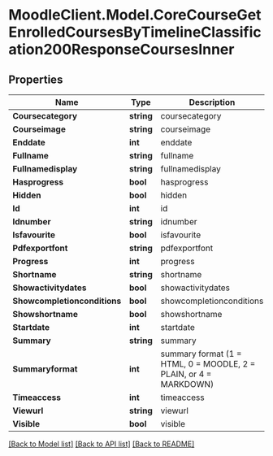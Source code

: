 # MoodleClient.Model.CoreCourseGetEnrolledCoursesByTimelineClassification200ResponseCoursesInner

## Properties

Name | Type | Description | Notes
------------ | ------------- | ------------- | -------------
**Coursecategory** | **string** | coursecategory | [optional] 
**Courseimage** | **string** | courseimage | [optional] 
**Enddate** | **int** | enddate | [optional] 
**Fullname** | **string** | fullname | [optional] 
**Fullnamedisplay** | **string** | fullnamedisplay | [optional] 
**Hasprogress** | **bool** | hasprogress | [optional] 
**Hidden** | **bool** | hidden | [optional] 
**Id** | **int** | id | [optional] 
**Idnumber** | **string** | idnumber | [optional] 
**Isfavourite** | **bool** | isfavourite | [optional] 
**Pdfexportfont** | **string** | pdfexportfont | [optional] 
**Progress** | **int** | progress | [optional] 
**Shortname** | **string** | shortname | [optional] 
**Showactivitydates** | **bool** | showactivitydates | [optional] 
**Showcompletionconditions** | **bool** | showcompletionconditions | [optional] 
**Showshortname** | **bool** | showshortname | [optional] 
**Startdate** | **int** | startdate | [optional] 
**Summary** | **string** | summary | [optional] 
**Summaryformat** | **int** | summary format (1 &#x3D; HTML, 0 &#x3D; MOODLE, 2 &#x3D; PLAIN, or 4 &#x3D; MARKDOWN) | [optional] 
**Timeaccess** | **int** | timeaccess | [optional] 
**Viewurl** | **string** | viewurl | [optional] 
**Visible** | **bool** | visible | [optional] 

[[Back to Model list]](../README.md#documentation-for-models) [[Back to API list]](../README.md#documentation-for-api-endpoints) [[Back to README]](../README.md)

